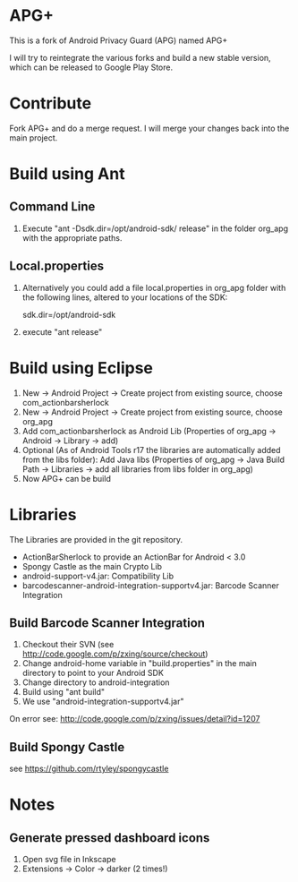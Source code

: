 # APG+

This is a fork of Android Privacy Guard (APG) named APG+

I will try to reintegrate the various forks and build a new stable version, which can be released to Google Play Store.

# Contribute

Fork APG+ and do a merge request. I will merge your changes back into the main project.

# Build using Ant

## Command Line

1. Execute "ant -Dsdk.dir=/opt/android-sdk/ release" in the folder org_apg with the appropriate paths. 

## Local.properties

1. Alternatively you could add a file local.properties in org_apg folder with the following lines, altered to your locations of the SDK:

    sdk.dir=/opt/android-sdk

2. execute "ant release"

# Build using Eclipse

1. New -> Android Project -> Create project from existing source, choose com_actionbarsherlock 
2. New -> Android Project -> Create project from existing source, choose org_apg
3. Add com_actionbarsherlock as Android Lib (Properties of org_apg -> Android -> Library -> add)
4. Optional (As of Android Tools r17 the libraries are automatically added from the libs folder): Add Java libs (Properties of org_apg -> Java Build Path -> Libraries -> add all libraries from libs folder in org_apg)
5. Now APG+ can be build

# Libraries

The Libraries are provided in the git repository.

* ActionBarSherlock to provide an ActionBar for Android < 3.0
* Spongy Castle as the main Crypto Lib
* android-support-v4.jar: Compatibility Lib
* barcodescanner-android-integration-supportv4.jar: Barcode Scanner Integration

## Build Barcode Scanner Integration

1. Checkout their SVN (see http://code.google.com/p/zxing/source/checkout)
2. Change android-home variable in "build.properties" in the main directory to point to your Android SDK
3. Change directory to android-integration
4. Build using "ant build"
5. We use "android-integration-supportv4.jar"

On error see: http://code.google.com/p/zxing/issues/detail?id=1207

## Build Spongy Castle

see https://github.com/rtyley/spongycastle

# Notes

## Generate pressed dashboard icons

1. Open svg file in Inkscape
2. Extensions -> Color -> darker (2 times!)